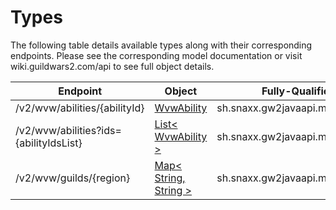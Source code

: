 # Types

The following table details available types along with their corresponding endpoints.
Please see the corresponding model documentation or visit wiki.guildwars2.com/api to see full object details.

| Endpoint                               | Object                    | Fully-Qualified Class Name                  | Endpoint Router Class                
|----------------------------------------|---------------------------|---------------------------------------------|--------------------------------------|
| /v2/wvw/abilities/{abilityId}          | [WvwAbility]()            | sh.snaxx.gw2javaapi.model.v2.wvw.WvwAbility | [WvwAbilityByIdEndpoint]()           
| /v2/wvw/abilities?ids={abilityIdsList} | [List< WvwAbility >]()    | sh.snaxx.gw2javaapi.model.v2.wvw.WvwAbility | [WvwMultipleAbilitiesByIdEndpoint]() 
| /v2/wvw/guilds/{region}                | [Map< String, String >]() | sh.snaxx.gw2javaapi.model.v2.wvw.WvwGuild   | [WvwGuildsEndpoint]()                |